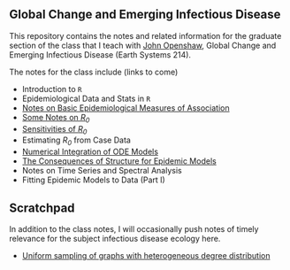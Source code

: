 ## Global Change and Emerging Infectious Disease

This repository contains the notes and related information for the graduate section of the class that I teach with [John Openshaw](https://profiles.stanford.edu/john-openshaw), Global Change and Emerging Infectious Disease (Earth Systems 214).

The notes for the class include (links to come)

- Introduction to `R`
- Epidemiological Data and Stats in `R`
- [Notes on Basic Epidemiological Measures of Association](odds.md)
- [Some Notes on *R*<sub>*0*</sub>](Jones-R0-notes2021.pdf)
- [Sensitivities of *R*<sub>*0*</sub>](sens.md)
- Estimating *R*<sub>*0*</sub> from Case Data
- [Numerical Integration of ODE Models](sir.md)
- [The Consequences of Structure for Epidemic Models](struct.md)
- Notes on Time Series and Spectral Analysis
- Fitting Epidemic Models to Data (Part I)


## Scratchpad

In addition to the class notes, I will occasionally push notes of timely relevance for the subject infectious disease ecology here.

- [Uniform sampling of graphs with heterogeneous degree distribution](netsample.md)
